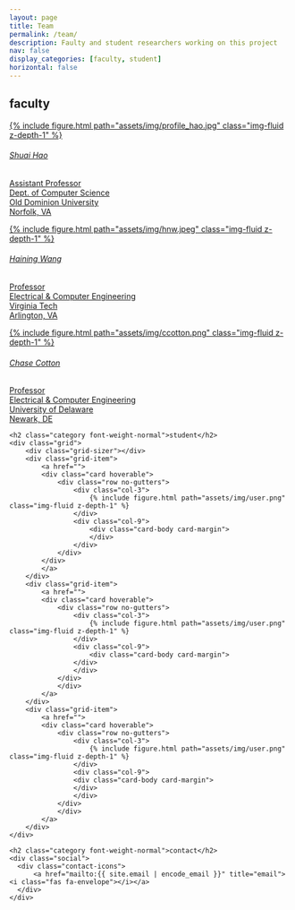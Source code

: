 ```yaml
---
layout: page
title: Team
permalink: /team/
description: Faulty and student researchers working on this project
nav: false
display_categories: [faculty, student]
horizontal: false
---
```


<div class="teams">
	<h2 class="category font-weight-normal">faculty</h2>
    <div class="grid">
		<div class="grid-sizer"></div>
		<div class="grid-item">
			<a href="https://shhaos.github.io/">
			<div class="card hoverable">
				<div class="row no-gutters">
					<div class="col-3">
				        {% include figure.html path="assets/img/profile_hao.jpg" class="img-fluid z-depth-1" %}
					</div>
					<div class="col-9">
						<div class="card-body card-margin">
						<h6 class="card-title">Shuai Hao</h6>
						<p class="card-text">Assistant Professor<br>Dept. of Computer Science<br>Old Dominion University<br>Norfolk, VA</p>
						</div>
					</div>
				</div>
			</div>
			</a>
		</div>
		<div class="grid-item">
			<a href="https://scholar.google.com/citations?user=tmOInzMAAAAJ&hl=en">
			<div class="card hoverable">
				<div class="row no-gutters">
					<div class="col-3">
						{% include figure.html path="assets/img/hnw.jpeg" class="img-fluid z-depth-1" %}
					</div>
					<div class="col-9">
						<div class="card-body card-margin">
						<h6 class="card-title">Haining Wang</h6>
						<p class="card-text">Professor<br>Electrical & Computer Engineering<br>Virginia Tech<br>Arlington, VA</p>
					</div>
					</div>
				</div>
				</div>
			</a>
		</div>
		<div class="grid-item">
			<a href="https://www.ece.udel.edu/people/faculty/ccotton/">
			<div class="card hoverable">
				<div class="row no-gutters">
					<div class="col-3">
				        {% include figure.html path="assets/img/ccotton.png" class="img-fluid z-depth-1" %}
					</div>
					<div class="col-9">
					<div class="card-body card-margin">
						<h6 class="card-title">Chase Cotton</h6>
						<p class="card-text">Professor<br>Electrical & Computer Engineering<br>University of Delaware<br>Newark, DE</p>
					</div>
					</div>
				</div>
				</div>
			</a>
		</div>
	</div>
	
	<h2 class="category font-weight-normal">student</h2>
    <div class="grid">
		<div class="grid-sizer"></div>
		<div class="grid-item">
			<a href="">
			<div class="card hoverable">
				<div class="row no-gutters">
					<div class="col-3">
				        {% include figure.html path="assets/img/user.png" class="img-fluid z-depth-1" %}
					</div>
					<div class="col-9">
						<div class="card-body card-margin">
						</div>
					</div>
				</div>
			</div>
			</a>
		</div>
		<div class="grid-item">
			<a href="">
			<div class="card hoverable">
				<div class="row no-gutters">
					<div class="col-3">
				        {% include figure.html path="assets/img/user.png" class="img-fluid z-depth-1" %}
					</div>
					<div class="col-9">
						<div class="card-body card-margin">
					</div>
					</div>
				</div>
				</div>
			</a>
		</div>
		<div class="grid-item">
			<a href="">
			<div class="card hoverable">
				<div class="row no-gutters">
					<div class="col-3">
				        {% include figure.html path="assets/img/user.png" class="img-fluid z-depth-1" %}
					</div>
					<div class="col-9">
					<div class="card-body card-margin">
					</div>
					</div>
				</div>
				</div>
			</a>
		</div>
	</div>
	
	<h2 class="category font-weight-normal">contact</h2>
    <div class="social">
      <div class="contact-icons">
		  <a href="mailto:{{ site.email | encode_email }}" title="email"><i class="fas fa-envelope"></i></a>
      </div>     
    </div>